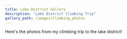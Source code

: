 ```yaml
---
title: Lake District Gallery
description: "Lake District Climbing Trip"
gallery_path: /images/Climbing_photos
---
```


Here's the photos from my climbing trip to the lake district!